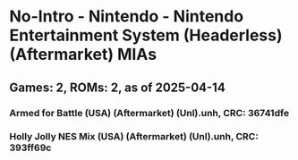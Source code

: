 # No-Intro - Nintendo - Nintendo Entertainment System (Headerless) (Aftermarket) MIAs
## Games: 2, ROMs: 2, as of 2025-04-14

### Armed for Battle (USA) (Aftermarket) (Unl).unh, CRC: 36741dfe
### Holly Jolly NES Mix (USA) (Aftermarket) (Unl).unh, CRC: 393ff69c
